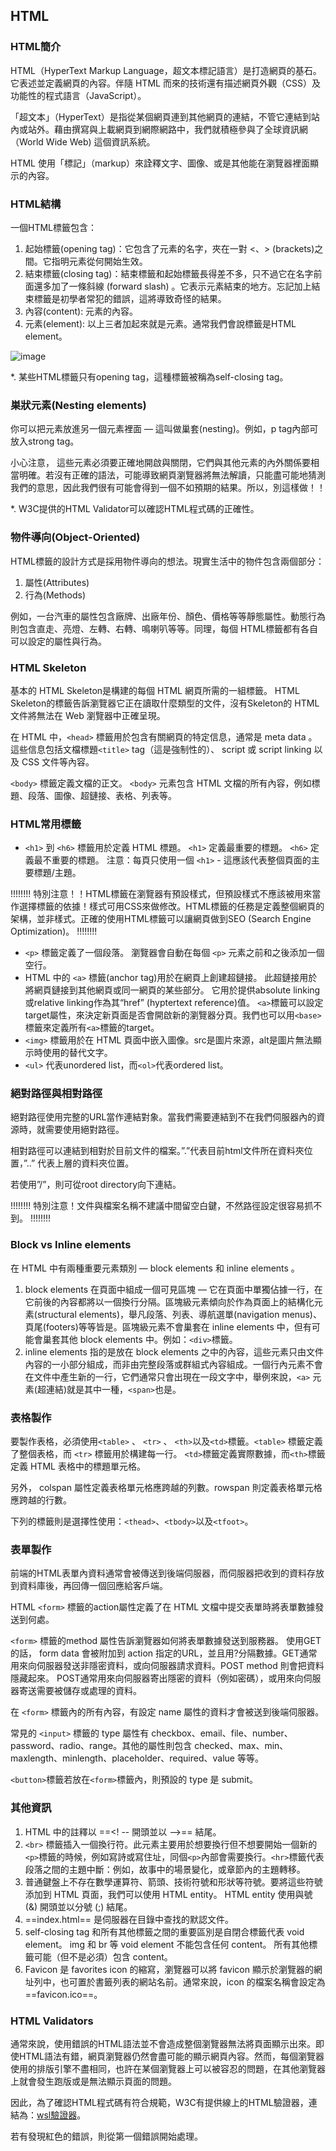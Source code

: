 ## HTML 
### HTML簡介
HTML（HyperText Markup Language，超文本標記語言）是打造網頁的基石。它表述並定義網頁的內容。伴隨 HTML 而來的技術還有描述網頁外觀（CSS）及功能性的程式語言（JavaScript）。

「超文本」（HyperText）是指從某個網頁連到其他網頁的連結，不管它連結到站內或站外。藉由撰寫與上載網頁到網際網路中，我們就積極參與了全球資訊網（World Wide Web) 這個資訊系統。

HTML 使用「標記」（markup）來詮釋文字、圖像、或是其他能在瀏覽器裡面顯示的內容。
### HTML結構
一個HTML標籤包含：

1. 起始標籤(opening tag)：它包含了元素的名字，夾在一對 <、> (brackets)之間。它指明元素從何開始生效。
2. 結束標籤(closing tag)：結束標籤和起始標籤長得差不多，只不過它在名字前面還多加了一條斜線 (forward slash) 。它表示元素結束的地方。忘記加上結束標籤是初學者常犯的錯誤，這將導致奇怪的結果。
3. 內容(content): 元素的內容。
4. 元素(element): 以上三者加起來就是元素。通常我們會說標籤是HTML element。

![image](https://github.com/patrick0516/web_design_project/assets/109636871/19103dc4-4517-4ffe-b7bb-6eba7158767b)

*. 某些HTML標籤只有opening tag，這種標籤被稱為self-closing tag。
### 巣狀元素(Nesting elements)
你可以把元素放進另一個元素裡面 — 這叫做巢套(nesting)。例如，p tag內部可放入strong tag。

小心注意， 這些元素必須要正確地開啟與關閉，它們與其他元素的內外關係要相當明確。若沒有正確的語法，可能導致網頁瀏覽器將無法解讀，只能盡可能地猜測我們的意思，因此我們很有可能會得到一個不如預期的結果。所以，別這樣做！！

*. W3C提供的HTML Validator可以確認HTML程式碼的正確性。

### 物件導向(Object-Oriented)
HTML標籤的設計方式是採用物件導向的想法。現實生活中的物件包含兩個部分：

1. 屬性(Attributes)
2. 行為(Methods)

例如，一台汽車的屬性包含廠牌、出廠年份、顏色、價格等等靜態屬性。動態行為則包含直走、亮燈、左轉、右轉、鳴喇叭等等。同理，每個 HTML標籤都有各自可以設定的屬性與行為。

### HTML Skeleton
基本的 HTML Skeleton是構建的每個 HTML 網頁所需的一組標籤。 HTML Skeleton的標籤告訴瀏覽器它正在讀取什麼類型的文件，沒有Skeleton的 HTML 文件將無法在 Web 瀏覽器中正確呈現。

在 HTML 中，`<head>` 標籤用於包含有關網頁的特定信息，通常是 meta data 。 這些信息包括文檔標題`<title>` tag（這是強制性的）、 script 或 script linking 以及 CSS 文件等內容。​

`<body>` 標籤定義文檔的正文。 `<body>` 元素包含 HTML 文檔的所有內容，例如標題、段落、圖像、超鏈接、表格、列表等。

### HTML常用標籤
* `<h1>` 到 `<h6>` 標籤用於定義 HTML 標題。 `<h1>` 定義最重要的標題。 `<h6>` 定義最不重要的標題。 注意：每頁只使用一個 `<h1>` - 這應該代表整個頁面的主要標題/主題。

!!!!!!!! 特別注意！！HTML標籤在瀏覽器有預設樣式，但預設樣式不應該被用來當作選擇標籤的依據！樣式可用CSS來做修改。HTML標籤的任務是定義整個網頁的架構，並非樣式。正確的使用HTML標籤可以讓網頁做到SEO (Search Engine Optimization)。 !!!!!!!!

* `<p>` 標籤定義了一個段落。 瀏覽器會自動在每個 `<p>` 元素之前和之後添加一個空行。
* HTML 中的 `<a>` 標籤(anchor tag)用於在網頁上創建超鏈接。 此超鏈接用於將網頁鏈接到其他網頁或同一網頁的某些部分。 它用於提供absolute linking或relative linking作為其“href” (hyptertext reference)值。 `<a>`標籤可以設定target屬性，來決定新頁面是否會開啟新的瀏覽器分頁。我們也可以用`<base>`標籤來定義所有`<a>`標籤的target。
* `<img>` 標籤用於在 HTML 頁面中嵌入圖像。src是圖片來源，alt是圖片無法顯示時使用的替代文字。
* `<ul>` 代表unordered list，而`<ol>`代表ordered list。

### 絕對路徑與相對路徑
絕對路徑使用完整的URL當作連結對象。當我們需要連結到不在我們伺服器內的資源時，就需要使用絕對路徑。

相對路徑可以連結到相對於目前文件的檔案。”.”代表目前html文件所在資料夾位置，”..” 代表上層的資料夾位置。

若使用”/”，則可從root directory向下連結。

!!!!!!!! 特別注意！文件與檔案名稱不建議中間留空白鍵，不然路徑設定很容易抓不到。 !!!!!!!!


### Block vs Inline elements
在 HTML 中有兩種重要元素類別 — block elements 和 inline elements 。

1. block elements 在頁面中組成一個可見區塊 — 它在頁面中單獨佔據一行，在它前後的內容都將以一個換行分隔。區塊級元素傾向於作為頁面上的結構化元素(structural elements)，舉凡段落、列表、導航選單(navigation menus)、頁尾(footers)等等皆是。區塊級元素不會巢套在 inline elements 中，但有可能會巢套其他 block elements 中。例如：`<div>`標籤。
2. inline elements 指的是放在 block elements 之中的內容，這些元素只由文件內容的一小部分組成，而非由完整段落或群組式內容組成。一個行內元素不會在文件中產生新的一行，它們通常只會出現在一段文字中，舉例來說，`<a>` 元素(超連結)就是其中一種，`<span>`也是。

### 表格製作
要製作表格，必須使用`<table>` 、 `<tr>` 、 `<th>`以及`<td>`標籤。`<table>` 標籤定義了整個表格，而 `<tr>` 標籤用於構建每一行。 `<td>`標籤定義實際數據，而`<th>`標籤定義 HTML 表格中的標題單元格。

另外， colspan 屬性定義表格單元格應跨越的列數。rowspan 則定義表格單元格應跨越的行數。

下列的標籤則是選擇性使用：`<thead>`、`<tbody>`以及`<tfoot>`。

### 表單製作
前端的HTML表單內資料通常會被傳送到後端伺服器，而伺服器把收到的資料存放到資料庫後，再回傳一個回應給客戶端。

HTML `<form>` 標籤的action屬性定義了在 HTML 文檔中提交表單時將表單數據發送到何處。

`<form>` 標籤的method 屬性告訴瀏覽器如何將表單數據發送到服務器。 使用GET的話， form data 會被附加到 action 指定的URL，並且用?分隔數據。GET通常用來向伺服器發送非隱密資料，或向伺服器請求資料。POST method 則會把資料隱藏起來。 POST通常用來向伺服器寄出隱密的資料（例如密碼），或用來向伺服器寄送需要被儲存或處理的資料。

在 `<form>` 標籤內的所有內容，有設定 name 屬性的資料才會被送到後端伺服器。

常見的 `<input>` 標籤的 type 屬性有 checkbox、email、file、number、password、radio、range。其他的屬性則包含 checked、max、min、maxlength、minlength、placeholder、required、value 等等。

`<button>`標籤若放在`<form>`標籤內，則預設的 type 是 submit。

### 其他資訊
1. HTML 中的註釋以 ==<! -- 開頭並以 -->== 結尾。
2. `<br>` 標籤插入一個換行符。此元素主要用於想要換行但不想要開始一個新的`<p>`標籤的時候，例如寫詩或寫住址，同個`<p>`內部會需要換行。`<hr>`標籤代表段落之間的主題中斷：例如，故事中的場景變化，或章節內的主題轉移。
3. 普通鍵盤上不存在數學運算符、箭頭、技術符號和形狀等符號。要將這些符號添加到 HTML 頁面，我們可以使用 HTML entity。 HTML entity 使用與號 (&) 開頭並以分號 (;) 結尾。
4. ==index.html== 是伺服器在目錄中查找的默認文件。
5. self-closing tag 和所有其他標籤之間的重要區別是自閉合標籤代表 void element。 img 和 br 等 void element 不能包含任何 content。 所有其他標籤可能（但不是必須）包含 content。
6. Favicon 是 favorites icon 的縮寫，瀏覽器可以將 favicon 顯示於瀏覽器的網址列中，也可置於書籤列表的網站名前。通常來說，icon 的檔案名稱會設定為==favicon.ico==。

### HTML Validators
通常來說，使用錯誤的HTML語法並不會造成整個瀏覽器無法將頁面顯示出來。即使HTML語法有錯，網頁瀏覽器仍然會盡可能的顯示網頁內容。然而，每個瀏覽器使用的排版引擎不盡相同，也許在某個瀏覽器上可以被容忍的問題，在其他瀏覽器上就會發生跑版或是無法顯示頁面的問題。

因此，為了確認HTML程式碼有符合規範，W3C有提供線上的HTML驗證器，連結為：[wsl驗證器](https://validator.w3.org/#validate_by_uri)。

若有發現紅色的錯誤，則從第一個錯誤開始處理。
